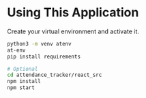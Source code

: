 <!-- README.md -->
# Using This Application

Create your virtual environment
and activate it.

```bash
python3 -m venv atenv
at-env
pip install requirements
```

```bash
# Optional
cd attendance_tracker/react_src
npm install
npm start
```
